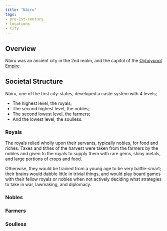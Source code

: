 ```yaml
---
title: "Náiru"
tags:
- pre-1st-century
- locations
- city
---
```

## Overview
Náiru was an ancient city in the 2nd realm, and the capitol of the [Oyhóyunol Empire](lore/c1bd/oyhoyunol-tribe.md).

## Societal Structure
Náiru, one of the first city-states, developed a caste system with 4 levels;
- The highest level, the royals;
- The second highest level, the nobles;
- The second lowest level, the farmers;
- And the lowest level, the soulless.

### Royals
The royals relied wholly upon their servants, typically nobles, for food and riches. Taxes and tithes of the harvest were taken from the farmers by the nobles and given to the royals to supply them with rare gems, shiny metals, and large portions of crops and food.

Otherwise, they would be trained from a young age to be very battle-smart; their brains would dabble little in trivial things, and would play board games with their fellow royals or nobles when not actively deciding what strategies to take in war, lawmaking, and diplomacy.

### Nobles


### Farmers


### Soulless
